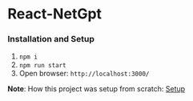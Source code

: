 # React-NetGpt

### Installation and Setup
1. `npm i`
2. `npm run start` 
3. Open browser: `http://localhost:3000/`

**Note**: How this project was setup from scratch: [Setup](./doc/setup.md)